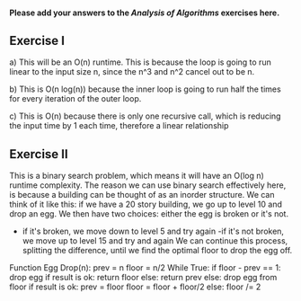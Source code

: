 #### Please add your answers to the **_Analysis of Algorithms_** exercises here.

## Exercise I

a) This will be an O(n) runtime. This is because the loop is going to run linear to the input size n, since the n^3 and n^2 cancel out to be n.

b) This is O(n log(n)) because the inner loop is going to run half the times for every iteration of the outer loop.

c) This is O(n) because there is only one recursive call, which is reducing the input time by 1 each time, therefore a linear relationship

## Exercise II

This is a binary search problem, which means it will have an O(log n) runtime complexity. The reason we can use binary search effectively here, is because a building can be thought of as an inorder structure. We can think of it like this:
if we have a 20 story building, we go up to level 10 and drop an egg.
We then have two choices: either the egg is broken or it's not.

- if it's broken, we move down to level 5 and try again
  -if it's not broken, we move up to level 15 and try and again
  We can continue this process, splitting the difference, until we find the optimal floor to drop the egg off.

Function Egg Drop(n):
prev = n
floor = n/2
While True:
if floor - prev == 1:
drop egg
if result is ok:
return floor
else:
return prev
else:
drop egg from floor
if result is ok:
prev = floor
floor = floor + floor/2
else:
floor /= 2
